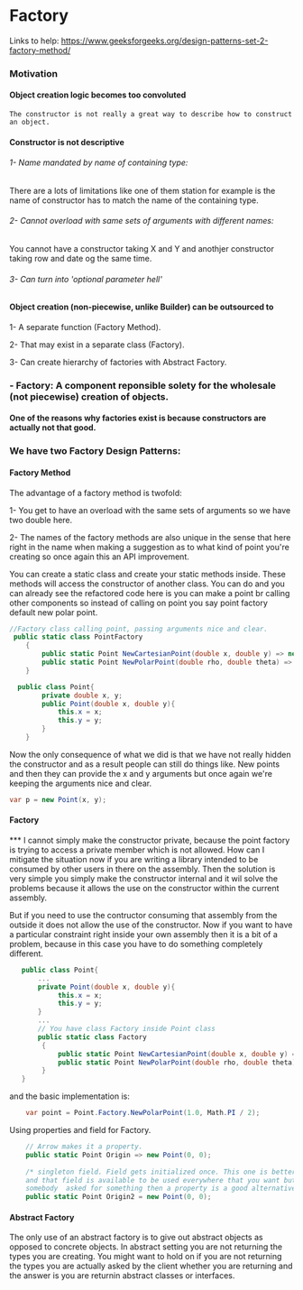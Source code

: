 # Factory

Links to help: https://www.geeksforgeeks.org/design-patterns-set-2-factory-method/


### Motivation
#### Object creation logic becomes too convoluted
    The constructor is not really a great way to describe how to construct an object.  
#### Constructor is not descriptive
###### 1- Name mandated by name of containing type:
There are a lots of limitations like one of them station for example is the name of constructor has to match the name of the containing type.
    
###### 2- Cannot overload with same sets of arguments with different names:
You cannot have a constructor taking X and Y and anothjer constructor taking row and date og the same time.
###### 3- Can turn into 'optional parameter hell'
#### Object creation (non-piecewise, unlike Builder) can be outsourced to
1- A separate function (Factory Method).
  
2- That may exist in a separate class (Factory).

3- Can create hierarchy of factories with Abstract Factory.

### - Factory: A component reponsible solety for the wholesale (not piecewise) creation of objects.
#### One of the reasons why factories exist is because constructors are actually not that good.

### We have two Factory Design Patterns:
#### Factory Method
The advantage of a factory method is twofold:

1- You get to have an overload with the same sets of arguments so we have two double here.
    
2- The names of the factory methods are also unique in the sense that here right in the name when making a suggestion as to what kind of point you're creating so once again this an API improvement.

You can create a static class and create your static methods inside. These methods will access the constructor of another class. You can do and you can already see the refactored code here is you can make a point br calling other components so instead of calling on point you say point factory default new polar point.
```c#
//Factory class calling point, passing arguments nice and clear.
 public static class PointFactory
    {
        public static Point NewCartesianPoint(double x, double y) => new Point(x, y);
        public static Point NewPolarPoint(double rho, double theta) => new Point(rho * Math.Cos(theta), rho * Math.Sin(theta));
    }

  public class Point{
        private double x, y;
        public Point(double x, double y){
            this.x = x;
            this.y = y;
        }
    }

```
Now the only consequence of what we did is that we have not really hidden  the constructor and as a result people can still do things like. New points and then they can provide the x and y arguments but once again we're keeping the arguments nice and clear.
```c#
var p = new Point(x, y);
```

#### Factory
*** I cannot simply make the constructor private, because the point factory is trying to access a private member which is not allowed. How can I mitigate the situation now if you are writing a library intended to be consumed by other users in there on the assembly. Then the solution is very simple you simply make the constructor internal and it wil solve the problems because it allows the use on the constructor within the current assembly.

But if you need to use the contructor consuming that assembly from the outside it does not allow the use of the constructor.
Now if you want to have a particular constraint right inside your own assembly then it is a bit of a problem, because in this case you have to do something completely different.

```c#
   public class Point{
       ...
       private Point(double x, double y){
            this.x = x;
            this.y = y;
       }
       ...
       // You have class Factory inside Point class
       public static class Factory
        {
            public static Point NewCartesianPoint(double x, double y) => new Point(x, y);
            public static Point NewPolarPoint(double rho, double theta) => new Point(rho * Math.Cos(theta), rho * Math.Sin(theta));
        }
   }
```

and the basic implementation is:
```c#
    var point = Point.Factory.NewPolarPoint(1.0, Math.PI / 2);
```


Using properties and field for Factory.
```c#
    // Arrow makes it a property.
    public static Point Origin => new Point(0, 0); 
    
    /* singleton field. Field gets initialized once. This one is better because you just initialize a static field once 
    and that field is available to be used everywhere that you want but if you do need  to instantiate a new object anytime
    somebody  asked for something then a property is a good alternative to a factory method.*/
    public static Point Origin2 = new Point(0, 0);
```

#### Abstract Factory
The only use of an abstract factory is to give out abstract objects as opposed to concrete objects.
In abstract setting you are not returning the types you are creating. You might want to hold on if you are not returning the types you are actually asked by the client whether you are returning and the answer is you are returnin abstract classes or interfaces.

